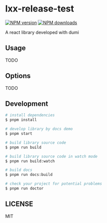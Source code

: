 # lxx-release-test

[![NPM version](https://img.shields.io/npm/v/lxx-release-test.svg?style=flat)](https://npmjs.org/package/lxx-release-test)
[![NPM downloads](http://img.shields.io/npm/dm/lxx-release-test.svg?style=flat)](https://npmjs.org/package/lxx-release-test)

A react library developed with dumi

## Usage

TODO

## Options

TODO

## Development

```bash
# install dependencies
$ pnpm install

# develop library by docs demo
$ pnpm start

# build library source code
$ pnpm run build

# build library source code in watch mode
$ pnpm run build:watch

# build docs
$ pnpm run docs:build

# check your project for potential problems
$ pnpm run doctor
```

## LICENSE

MIT
